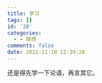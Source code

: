 ```yaml
---
title: 学习
tags: []
id: '28'
categories:
  - - 随想
comments: false
date: 2022-11-10 12:39:28
---
```


还是得先学一下论语，再言其它。